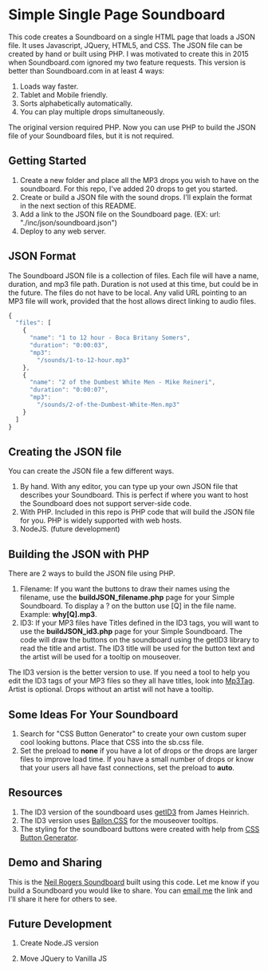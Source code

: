 # Simple Single Page Soundboard

This code creates a Soundboard on a single HTML page that loads a JSON file. It uses Javascript, JQuery, HTML5, and CSS. The JSON file can be created by hand or built using PHP. I was motivated to create this in 2015 when Soundboard.com ignored my two feature requests. This version is better than Soundboard.com in at least 4 ways:

1.  Loads way faster.
1.  Tablet and Mobile friendly.
1.  Sorts alphabetically automatically.
1.  You can play multiple drops simultaneously.

The original version required PHP. Now you can use PHP to build the JSON file of your Soundboard files, but it is not required.

## Getting Started

1.  Create a new folder and place all the MP3 drops you wish to have on the soundboard. For this repo, I've added 20 drops to get you started.
1.  Create or build a JSON file with the sound drops. I'll explain the format in the next section of this README.
1.  Add a link to the JSON file on the Soundboard page. (EX: url: "./inc/json/soundboard.json")
1.  Deploy to any web server.

## JSON Format

The Soundboard JSON file is a collection of files. Each file will have a name, duration, and mp3 file path. Duration is not used at this time, but could be in the future. The files do not have to be local. Any valid URL pointing to an MP3 file will work, provided that the host allows direct linking to audio files.

```javascript
{
  "files": [
    {
      "name": "1 to 12 hour - Boca Britany Somers",
      "duration": "0:00:03",
      "mp3":
        "/sounds/1-to-12-hour.mp3"
    },
    {
      "name": "2 of the Dumbest White Men - Mike Reineri",
      "duration": "0:00:07",
      "mp3":
        "/sounds/2-of-the-Dumbest-White-Men.mp3"
    }
  ]
}
```

## Creating the JSON file

You can create the JSON file a few different ways.

1.  By hand. With any editor, you can type up your own JSON file that describes your Soundboard. This is perfect if where you want to host the Soundboard does not support server-side code.
1.  With PHP. Included in this repo is PHP code that will build the JSON file for you. PHP is widely supported with web hosts.
1.  NodeJS. (future development)

## Building the JSON with PHP

There are 2 ways to build the JSON file using PHP.

1.  Filename: If you want the buttons to draw their names using the filename, use the **buildJSON_filename.php** page for your Simple Soundboard. To display a ? on the button use [Q] in the file name. Example: **why[Q].mp3**.
1.  ID3: If your MP3 files have Titles defined in the ID3 tags, you will want to use the **buildJSON_id3.php** page for your Simple Soundboard. The code will draw the buttons on the soundboard using the getID3 library to read the title and artist. The ID3 title will be used for the button text and the artist will be used for a tooltip on mouseover.

The ID3 version is the better version to use. If you need a tool to help you edit the ID3 tags of your MP3 files so they all have titles, look into [Mp3Tag](https://www.mp3tag.de/en/). Artist is optional. Drops without an artist will not have a tooltip.

## Some Ideas For Your Soundboard

1.  Search for "CSS Button Generator" to create your own custom super cool looking buttons. Place that CSS into the sb.css file.
1.  Set the preload to **none** if you have a lot of drops or the drops are larger files to improve load time. If you have a small number of drops or know that your users all have fast connections, set the preload to **auto**.

## Resources

1.  The ID3 version of the soundboard uses [getID3](https://github.com/JamesHeinrich/getID3/) from James Heinrich.
1.  The ID3 version uses [Ballon.CSS](https://kazzkiq.github.io/balloon.css/) for the mouseover tooltips.
1.  The styling for the soundboard buttons were created with help from [CSS Button Generator](http://css3buttongenerator.com/).

## Demo and Sharing

This is the [Neil Rogers Soundboard](https://neilrogers.org/soundboard/) built using this code. Let me know if you build a Soundboard you would like to share. You can [email me](digitalcolony@gmail.com) the link and I'll share it here for others to see.

## Future Development

1.  Create Node.JS version

1.  Move JQuery to Vanilla JS
